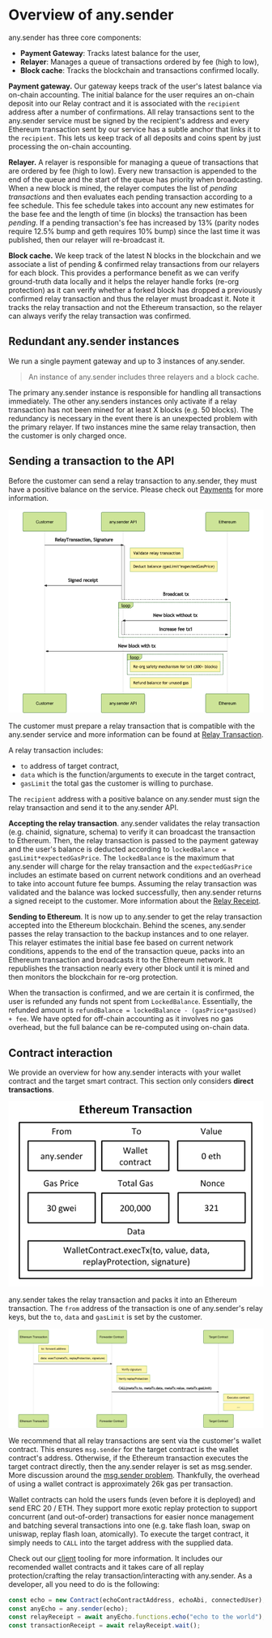# Overview of any.sender

any.sender has three core components:

- **Payment Gateway**: Tracks latest balance for the user,
- **Relayer**: Manages a queue of transactions ordered by fee (high to low),
- **Block cache**: Tracks the blockchain and transactions confirmed locally.

**Payment gateway.** Our gateway keeps track of the user's latest balance via on-chain accounting. The initial balance for the user requires an on-chain deposit into our Relay contract and it is associated with the `recipient` address after a number of confirmations. All relay transactions sent to the any.sender service must be signed by the recipient's address and every Ethereum transaction sent by our service has a subtle anchor that links it to the `recipient`. This lets us keep track of all deposits and coins spent by just processing the on-chain accounting.

**Relayer.** A relayer is responsible for managing a queue of transactions that are ordered by fee (high to low). Every new transaction is appended to the end of the queue and the start of the queue has priority when broadcasting. When a new block is mined, the relayer computes the list of _pending transactions_ and then evaluates each pending transaction according to a fee schedule. This fee schedule takes into account any new estimates for the base fee and the length of time (in blocks) the transaction has been _pending_. If a pending transaction's fee has increased by 13% (parity nodes require 12.5% bump and geth requires 10% bump) since the last time it was published, then our relayer will re-broadcast it.

**Block cache.** We keep track of the latest N blocks in the blockchain and we associate a list of pending & confirmed relay transactions from our relayers for each block. This provides a performance benefit as we can verify ground-truth data locally and it helps the relayer handle forks (re-org protection) as it can verify whether a forked block has dropped a previously confirmed relay transaction and thus the relayer must broadcast it. Note it tracks the relay transaction and not the Ethereum transaction, so the relayer can always verify the relay transaction was confirmed.

## Redundant any.sender instances

We run a single payment gateway and up to 3 instances of any.sender.

> An instance of any.sender includes three relayers and a block cache.

The primary any.sender instance is responsible for handling all transactions immediately. The other any.senders instances only activate if a relay transaction has not been mined for at least X blocks (e.g. 50 blocks). The redundancy is necessary in the event there is an unexpected problem with the primary relayer. If two instances mine the same relay transaction, then the customer is only charged once.

## Sending a transaction to the API

Before the customer can send a relay transaction to any.sender, they must have a positive balance on the service. Please check out [Payments](payments.md) for more information.

<p align="center">
  <img src="img/api.png">
</p>

The customer must prepare a relay transaction that is compatible with the any.sender service and more information can be found at [Relay Transaction](relayTransaction.md).

A relay transaction includes:

- `to` address of target contract,
- `data` which is the function/arguments to execute in the target contract,
- `gasLimit` the total gas the customer is willing to purchase.

The `recipient` address with a positive balance on any.sender must sign the relay transaction and send it to the any.sender API.

**Accepting the relay transaction**. any.sender validates the relay transaction (e.g. chainid, signature, schema) to verify it can broadcast the transaction to Ethereum.
Then, the relay transaction is passed to the payment gateway and the user's balance is deducted according to `lockedBalance = gasLimit*expectedGasPrice`.
The `lockedBalance` is the maximum that any.sender will charge for the relay transaction and the `expectedGasPrice` includes an estimate based on current network conditions and an overhead to take into account future fee bumps.
Assuming the relay transaction was validated and the balance was locked successfully, then any.sender returns a signed receipt to the customer. More information about the [Relay Receipt](relayReceipt.md).

**Sending to Ethereum**.
It is now up to any.sender to get the relay transaction accepted into the Ethereum blockchain. Behind the scenes, any.sender passes the relay transaction to the backup instances and to one relayer. This relayer estimates the initial base fee based on current network conditions, appends to the end of the transaction queue, packs into an Ethereum transaction and broadcasts it to the Ethereum network. It republishes the transaction nearly every other block until it is mined and then monitors the blockchain for re-org protection.

When the transaction is confirmed, and we are certain it is confirmed, the user is refunded any funds not spent from `LockedBalance`. Essentially, the refunded amount is `refundBalance = lockedBalance - (gasPrice*gasUsed) + fee`. We have opted for off-chain accounting as it involves no gas overhead, but the full balance can be re-computed using on-chain data.

## Contract interaction

We provide an overview for how any.sender interacts with your wallet contract and the target smart contract. This section only considers **direct transactions**.

<p align="center">
  <img src="img/ethtx.png">
</p>

any.sender takes the relay transaction and packs it into an Ethereum transaction. The `from` address of the transaction is one of any.sender's relay keys, but the `to`, `data` and `gasLimit` is set by the customer.

<p align="center">
  <img src="img/blockchain.png">
</p>

We recommend that all relay transactions are sent via the customer's wallet contract. This ensures `msg.sender` for the target contract is the wallet contract's address. Otherwise, if the Ethereum transaction executes the target contract directly, then the any.sender relayer is set as msg.sender. More discussion around the [msg.sender problem](https://ethresear.ch/t/native-meta-transaction-proposal-roundup/7525). Thankfully, the overhead of using a wallet contract is approximately 26k gas per transaction.

Wallet contracts can hold the users funds (even before it is deployed) and send ERC 20 / ETH. They support more exotic replay protection to support concurrent (and out-of-order) transactions for easier nonce management and batching several transactions into one (e.g. take flash loan, swap on uniswap, replay flash loan, atomically). To execute the target contract, it simply needs to `CALL` into the target address with the supplied data.

Check out our [client](./client) tooling for more information. It includes our recomended wallet contracts and it takes care of all replay protection/crafting the relay transaction/interacting with any.sender. As a developer, all you need to do is the following:

```js
const echo = new Contract(echoContractAddress, echoAbi, connectedUser);
const anyEcho = any.sender(echo);
const relayReceipt = await anyEcho.functions.echo("echo to the world");
const transactionReceipt = await relayReceipt.wait();
```
